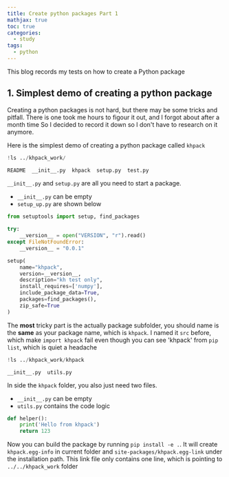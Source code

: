```yaml
---
title: Create python packages Part 1
mathjax: true
toc: true
categories:
  - study
tags:
  - python
---
```


This blog records my tests on how to create a Python package
## 1. Simplest demo of creating a python package
Creating a python packages is not hard, but there may be some tricks and pitfall. 
There is one took me hours to figour it out, and I forgot about after a month time
So I decided to record it down so I don't have to research on it anymore.  

Here is the simplest demo of creating a python package called `khpack`


```python
!ls ../khpack_work/
```

    README	__init__.py  khpack  setup.py  test.py


`__init__.py` and `setup.py` are all you need to start a package. 
- `__init__.py` can be empty 
- `setup_up.py` are shown below


```python
from setuptools import setup, find_packages
  
try:
    __version__ = open("VERSION", "r").read()
except FileNotFoundError:
    __version__ = "0.0.1"

setup(
    name="khpack",
    version=__version__,
    description="kh test only",
    install_requires=['numpy'],
    include_package_data=True,
    packages=find_packages(),
    zip_safe=True
)
```

The __most__ tricky part is the actually package subfolder, you should name is the __same__ as your package name, which is `khpack`. I named it `src` before, which make `import khpack` fail even though you can see 'khpack' from `pip list`, which is quiet a headache


```python
!ls ../khpack_work/khpack
```

    __init__.py  utils.py


In side the `khpack` folder, you also just need two files.
- `__init__.py` can be empty
- `utils.py` contains the code logic


```python
def helper():
    print('Hello from khpack')
    return 123
```

Now you can build the package by running `pip install -e .`. It will create `khpack.egg-info` in current folder and `site-packages/khpack.egg-link` under the installation path. This link file only contains one line, which is pointing to `../../khpack_work` folder
